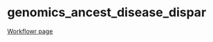 # genomics_ancest_disease_dispar

[Workflowr page](https://ijbeasley.github.io/genomics_ancest_disease_dispar/index.html)
